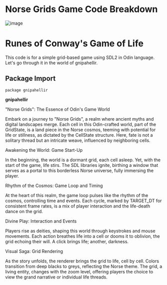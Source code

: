 # Norse Grids Game Code Breakdown
![image](https://github.com/glennwiz/NorseGridsOfGnipahellir/assets/195927/7940b2de-0b9d-4707-a1d6-dfa36008548b)

# Runes of Conway's Game of Life #

This code is for a simple grid-based game using SDL2 in Odin language. Let's go through it in the world of gnipahellir.

## Package Import

```odin
package gnipahellir
```

**gnipahellir** 

"Norse Grids": The Essence of Odin's Game World

Embark on a journey to "Norse Grids", a realm where ancient myths and digital landscapes merge. Each cell in this Odin-crafted world, part of the GridState, is a land piece in the Norse cosmos, teeming with potential for life or stillness, as dictated by the CellState structure. Here, fate is not a solitary thread but an intricate weave, influenced by neighboring cells.

Awakening the World: Game Start-Up

In the beginning, the world is a dormant grid, each cell asleep. Yet, with the start of the game, life stirs. The SDL libraries ignite, birthing a window that serves as a portal to this borderless Norse universe, fully immersing the player.

Rhythm of the Cosmos: Game Loop and Timing

At the heart of this realm, the game loop pulses like the rhythm of the cosmos, controlling time and events. Each cycle, marked by TARGET_DT for consistent frame rates, is a mix of player interaction and the life-death dance on the grid.

Divine Play: Interaction and Events

Players rise as deities, shaping this world through keystrokes and mouse movements. Each action breathes life into a cell or dooms it to oblivion, the grid echoing their will. A click brings life; another, darkness.

Visual Saga: Grid Rendering

As the story unfolds, the renderer brings the grid to life, cell by cell. Colors transition from deep blacks to greys, reflecting the Norse theme. The grid, a living entity, changes with the zoom level, offering players the choice to view the grand narrative or individual life threads.
